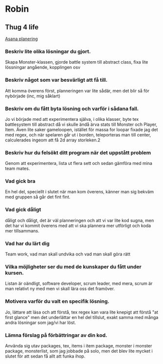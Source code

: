 <h1> Robin </h1>

<h2>Thug 4 life</h2>

[Asana planering](https://app.asana.com/0/1204214556421554/board)


<h3>Beskriv lite olika lösningar du gjort.</h3>

Skapa Monster-klassen, gjorde battle system till abstract class, fixa lite lössningar angående, kopplingen osv

<h3>Beskriv något som var besvärligt att få till.</h3>
Att komma överens först, planneringen var lite sådär, men det blir så för nybörjade (inc, mig såklart)

<h3>Beskriv om du fått byta lösning och varför i sådana fall.</h3>
Jo vi började med att experimentera själva, i olika klasser, byte tex battlesystem till abstract då vi skulle ändå ärva stats till Monster och Player, Item.
Även lite saker gameloopen, istället för massa for loopar fixade jag det med regex, och när spelaren går ut i borden, teleporteras man till center, calculerades ingeom att få 2d array storleken.2

<h3>Beskriv hur du felsökt ditt program när det uppstått problem</h3>
Genom att experimentera, lista ut flera sett och sedan gämföra med mina team mates.

<h3>Vad gick bra</h3>
En hel del, speciellt i slutet när man kom överens, känner man sig bekväm med gruppen så går det fint fint.

<h3>Vad gick dåligt</h3>
dåligt och dåligt, det är väl planneringen och att vi var lite kod sugna, men det har vi kommit överens med att vi ska plannera mer utförligt och koda mer tillsammans.

<h3>Vad har du lärt dig</h3>
Team work, vad man skall undvika och vad man skall göra rätt

<h3>Vilka möjligheter ser du med de kunskaper du fått under kursen.</h3>
Listan är oändligt, software developer, scrum leader, med mera, scrum är man relativt ny med men vi skall lära oss det framöver.

<h3>Motivera varför du valt en specifik lösning.</h3>
Jo, lättare att läsa och att förstå, tex regex kan vara lite knepigt att förstå "at first glance" men det underlättar en hel del tillslut, exakt samma med många andra lösningar som jag/vi har löst.

<h3>Lämna förslag på förbättringar av din kod.</h3>
Använda sig utav packages, tex, items i item package, monster i monster package, monsterlist, som jag jobbade på solo, men det blev lite mycket i slutet för att sedan få allt att funka ihop.
